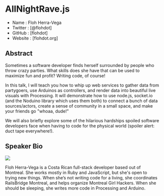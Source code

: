 # AllNightRave.js

* Name			: Floh Herra-Vega
* Twitter		: [@flohdot]
* GitHub		: [flohdot]
* Website		: [flohdot.org]

## Abstract

Sometimes a software developer finds herself surrounded by people who throw crazy parties. What skills does she have that can be used to maximize fun and profit? Writing code, of course! 

In this talk, I will teach you how to whip up web services to gather data from partygoers, use Arduinos as controllers, and render data into beautiful live visuals with Processing. It will demonstrate how to use node.js, socket.io (and the Noduino library which uses them both) to connect a bunch of data sources/actors, create a sense of community in a small space, and make your friends go "whoaa, dude!"

We will also briefly explore some of the hilarious hardships spoiled software developers face when having to code for the physical world (spoiler alert: duct tape everywhere!). 

## Speaker Bio

![](https://raw.github.com/cascadiajs/2014.cascadiajs.com/master/images/flohdot.png)

Floh Herra-Vega is a Costa Rican full-stack developer based out of Montreal. She works mostly in Ruby and JavaScript, but she's open to trying new things. When she’s not writing code for a living, she coordinates RailsBridge Montreal, and helps organize Montreal Girl Hackers. When she should be sleeping, she writes more code in Processing and Arduino. 
